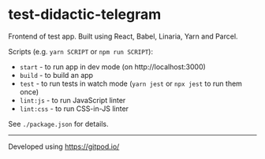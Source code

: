 # test-didactic-telegram

Frontend of test app. Built using React, Babel, Linaria, Yarn and Parcel.

Scripts (e.g. `yarn SCRIPT` or `npm run SCRIPT`):

- `start` - to run app in dev mode (on http://localhost:3000)
- `build` - to build an app
- `test` - to run tests in watch mode (`yarn jest` or `npx jest` to run them once)
- `lint:js` - to run JavaScript linter
- `lint:css` - to run CSS-in-JS linter

See `./package.json` for details.

---

Developed using https://gitpod.io/
